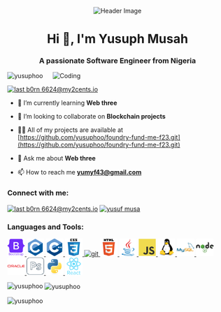 <p align="center">
  <img width="100%"  height="300px" src="https://encrypted-tbn0.gstatic.com/images?q=tbn:ANd9GcScXH13YCmfVx07yX7JVff8bv-iJPGqVLmFdw&usqp=CAU" alt="Header Image">
</p>

<h1 align="center">Hi 👋, I'm Yusuph Musah</h1>
<h3 align="center">A passionate Software Engineer from Nigeria</h3>
<img align="right" alt="Coding" width="400" src="https://encrypted-tbn0.gstatic.com/images?q=tbn:ANd9GcT4E93Pp4OWuwmt0cbvqQoZdYpSuyr2DpSS84HRqHa-M7bDoEuqejm5b4dcY-dU7Ls4z2Y&usqp=CAU">

<p align="left"> <img src="https://komarev.com/ghpvc/?username=yusuphoo&label=Profile%20views&color=0e75b6&style=flat" alt="yusuphoo" /> </p>

<p align="left"> <a href="https://twitter.com/last b0rn 6624@my2cents.io" target="blank"><img src="https://img.shields.io/twitter/follow/last b0rn 6624@my2cents.io?logo=twitter&style=for-the-badge" alt="last b0rn 6624@my2cents.io" /></a> </p>

- 🌱 I’m currently learning **Web three**

- 👯 I’m looking to collaborate on **Blockchain projects**

- 👨‍💻 All of my projects are available at [https://github.com/yusuphoo/foundry-fund-me-f23.git](https://github.com/yusuphoo/foundry-fund-me-f23.git)

- 💬 Ask me about **Web three**

- 📫 How to reach me **yumyf43@gmail.com**

<h3 align="left">Connect with me:</h3>
<p align="left">
<a href="https://twitter.com/last b0rn 6624@my2cents.io" target="blank"><img align="center" src="https://raw.githubusercontent.com/rahuldkjain/github-profile-readme-generator/master/src/images/icons/Social/twitter.svg" alt="last b0rn 6624@my2cents.io" height="30" width="40" /></a>
<a href="https://linkedin.com/in/yusuf musa" target="blank"><img align="center" src="https://raw.githubusercontent.com/rahuldkjain/github-profile-readme-generator/master/src/images/icons/Social/linked-in-alt.svg" alt="yusuf musa" height="30" width="40" /></a>
</p>

<h3 align="left">Languages and Tools:</h3>
<p align="left"> <a href="https://getbootstrap.com" target="_blank" rel="noreferrer"> <img src="https://raw.githubusercontent.com/devicons/devicon/master/icons/bootstrap/bootstrap-plain-wordmark.svg" alt="bootstrap" width="40" height="40"/> </a> <a href="https://www.cprogramming.com/" target="_blank" rel="noreferrer"> <img src="https://raw.githubusercontent.com/devicons/devicon/master/icons/c/c-original.svg" alt="c" width="40" height="40"/> </a> <a href="https://www.w3schools.com/cpp/" target="_blank" rel="noreferrer"> <img src="https://raw.githubusercontent.com/devicons/devicon/master/icons/cplusplus/cplusplus-original.svg" alt="cplusplus" width="40" height="40"/> </a> <a href="https://www.w3schools.com/css/" target="_blank" rel="noreferrer"> <img src="https://raw.githubusercontent.com/devicons/devicon/master/icons/css3/css3-original-wordmark.svg" alt="css3" width="40" height="40"/> </a> <a href="https://git-scm.com/" target="_blank" rel="noreferrer"> <img src="https://www.vectorlogo.zone/logos/git-scm/git-scm-icon.svg" alt="git" width="40" height="40"/> </a> <a href="https://www.w3.org/html/" target="_blank" rel="noreferrer"> <img src="https://raw.githubusercontent.com/devicons/devicon/master/icons/html5/html5-original-wordmark.svg" alt="html5" width="40" height="40"/> </a> <a href="https://www.java.com" target="_blank" rel="noreferrer"> <img src="https://raw.githubusercontent.com/devicons/devicon/master/icons/java/java-original.svg" alt="java" width="40" height="40"/> </a> <a href="https://developer.mozilla.org/en-US/docs/Web/JavaScript" target="_blank" rel="noreferrer"> <img src="https://raw.githubusercontent.com/devicons/devicon/master/icons/javascript/javascript-original.svg" alt="javascript" width="40" height="40"/> </a> <a href="https://www.linux.org/" target="_blank" rel="noreferrer"> <img src="https://raw.githubusercontent.com/devicons/devicon/master/icons/linux/linux-original.svg" alt="linux" width="40" height="40"/> </a> <a href="https://www.mysql.com/" target="_blank" rel="noreferrer"> <img src="https://raw.githubusercontent.com/devicons/devicon/master/icons/mysql/mysql-original-wordmark.svg" alt="mysql" width="40" height="40"/> </a> <a href="https://nodejs.org" target="_blank" rel="noreferrer"> <img src="https://raw.githubusercontent.com/devicons/devicon/master/icons/nodejs/nodejs-original-wordmark.svg" alt="nodejs" width="40" height="40"/> </a> <a href="https://www.oracle.com/" target="_blank" rel="noreferrer"> <img src="https://raw.githubusercontent.com/devicons/devicon/master/icons/oracle/oracle-original.svg" alt="oracle" width="40" height="40"/> </a> <a href="https://www.photoshop.com/en" target="_blank" rel="noreferrer"> <img src="https://raw.githubusercontent.com/devicons/devicon/master/icons/photoshop/photoshop-line.svg" alt="photoshop" width="40" height="40"/> </a> <a href="https://www.python.org" target="_blank" rel="noreferrer"> <img src="https://raw.githubusercontent.com/devicons/devicon/master/icons/python/python-original.svg" alt="python" width="40" height="40"/> </a> <a href="https://reactjs.org/" target="_blank" rel="noreferrer"> <img src="https://raw.githubusercontent.com/devicons/devicon/master/icons/react/react-original-wordmark.svg" alt="react" width="40" height="40"/> </a> </p>

<p><img align="left" src="https://github-readme-stats.vercel.app/api/top-langs?username=yusuphoo&show_icons=true&locale=en&layout=compact" alt="yusuphoo" /></p>

<p>&nbsp;<img align="center" src="https://github-readme-stats.vercel.app/api?username=yusuphoo&show_icons=true&locale=en" alt="yusuphoo" /></p>

<p><img align="center" src="https://github-readme-streak-stats.herokuapp.com/?user=yusuphoo&" alt="yusuphoo" /></p>
